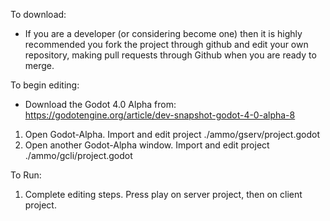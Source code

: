 To download:
* If you are a developer (or considering become one) then it is highly recommended you fork the project through github and edit your own repository, making pull requests through Github when you are ready to merge.

To begin editing:
* Download the Godot 4.0 Alpha from: https://godotengine.org/article/dev-snapshot-godot-4-0-alpha-8
1. Open Godot-Alpha. Import and edit project ./ammo/gserv/project.godot
2. Open another Godot-Alpha window. Import and edit project ./ammo/gcli/project.godot

To Run:
1. Complete editing steps. Press play on server project, then on client project.
